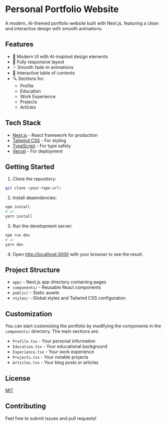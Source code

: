 # Personal Portfolio Website

A modern, AI-themed portfolio website built with Next.js, featuring a clean and interactive design with smooth animations.

## Features

- 🎨 Modern UI with AI-inspired design elements
- 📱 Fully responsive layout
- ✨ Smooth fade-in animations
- 📑 Interactive table of contents
- 🔍 Sections for:
  - Profile
  - Education
  - Work Experience
  - Projects
  - Articles

## Tech Stack

- [Next.js](https://nextjs.org) - React framework for production
- [Tailwind CSS](https://tailwindcss.com) - For styling
- [TypeScript](https://www.typescriptlang.org/) - For type safety
- [Vercel](https://vercel.com) - For deployment

## Getting Started

1. Clone the repository:

```bash
git clone <your-repo-url>
```

2. Install dependencies:

```bash
npm install
# or
yarn install
```

3. Run the development server:

```bash
npm run dev
# or
yarn dev
```

4. Open [http://localhost:3000](http://localhost:3000) with your browser to see the result.

## Project Structure

- `app/` - Next.js app directory containing pages
- `components/` - Reusable React components
- `public/` - Static assets
- `styles/` - Global styles and Tailwind CSS configuration

## Customization

You can start customizing the portfolio by modifying the components in the `components/` directory. The main sections are:

- `Profile.tsx` - Your personal information
- `Education.tsx` - Your educational background
- `Experience.tsx` - Your work experience
- `Projects.tsx` - Your notable projects
- `Articles.tsx` - Your blog posts or articles

## License

[MIT](https://choosealicense.com/licenses/mit/)

## Contributing

Feel free to submit issues and pull requests!
